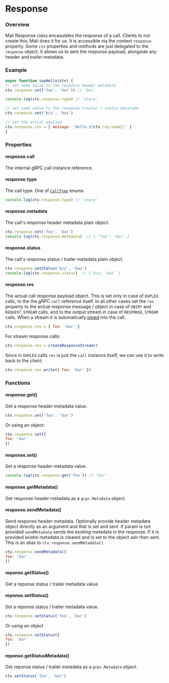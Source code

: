 # Response

### Overview

Mali Response class encasulates the response of a call. Clients to not create this. Mali does it for us. It is accessible via the context `response` property. Some `ctx` properties and methods are just delegated to the `response` object. It allows us to sent the response payload, alongside any header and trailer metadata.

### Example

```js
async function sayHello(ctx) {
// set some value to the response header metadata
ctx.response.set('foo', 'bar')) // 'bar'

console.log(ctx.response.type) // 'unary'

// set some value to the response trailer / status metatada
ctx.response.set('biz', 'baz')

// set the actual payload
ctx.response.res = { message: `Hello ${ctx.req.name}!` }
}
```

### Properties

#### response.call

The internal gRPC call instance reference.

#### response.type

The call type. One of [`CallType`](https://mali.github.io/mali-call-types) enums.

```js
console.log(ctx.response.type) // 'unary'
```

#### response.metadata

The call's response header metadata plain object.

```js
ctx.response.set('foo', 'bar')
console.log(ctx.response.metadata)  // { 'foo': 'bar' }
```

#### response.status

The call's response status / trailer metadata plain object.

```js
ctx.response.setStatus('biz', 'baz')
console.log(ctx.response.status)  // { biz: 'baz' }
```

#### response.res

The actual call response payload object.
This is set only in case of `DUPLEX` calls, to the the gRPC `call` reference itself.
In all other cases set the `res` property to the actual response message / object in case of `UNIRY` and `REQUEST_STREAM` calls, and to the output stream in case of `RESPONSE_STREAM` calls. 
When a stream it is automatically [piped](https://nodejs.org/api/stream.html#stream_event_pipe) into the call.

```js
ctx.response.res = { foo: 'bar' }
```

For stream response calls:

```js
ctx.response.res = createResponseStream()
```

Since in `DUPLEX` calls `res` is just the `call` instance itself, we can use it to write back to the client:

```js
ctx.response.res.write({ foo: 'bar' })
```

### Functions

#### response.get()

Get a response header metadata value.

```js
ctx.response.set('foo', 'bar')
```

Or using an object:

```js
ctx.response.set({
foo: 'bar'
})
```

#### response.set()

Set a response header metadata value.

```js
console.log(ctx.response.get('foo')) // 'bar'
```

#### response.getMetadata()

Get response header metadata as a `grpc.Metadata` object.

#### response.sendMetadata()

Send response header metadata. Optionally provide header metadata object directly as an argument and that is set and sent. If param is not provided `sendMetadata` sends the existing metadata in the response. If it is provided existin metadata is cleared and is set to the object adn then sent. This is an alias to `ctx.response.sendMetadata()`.

```js
ctx.response.sendMetadata({
foo: 'bar'
})
```

#### reponse.getStatus()

Get a reponse status / trailer metadata value.

#### reponse.setStatus()

Set a reponse status / trailer metadata value.

```js
ctx.response.setStatus('foo', 'bar')
```

Or using an object

```js
ctx.response.setStatus({
foo: 'bar'
})
```

#### reponse.getStatusMetadata()

Get reponse status / trailer metadata as a `grpc.Metadata` object.

```js
ctx.setStatus('foo', 'bar')
```
